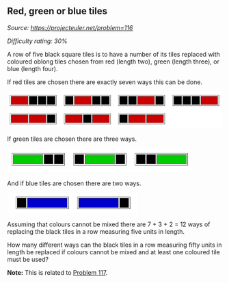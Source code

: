 Red, green or blue tiles
------------------------

*Source: https://projecteuler.net/problem=116*


*Difficulty rating: 30%*

A row of five black square tiles is to have a number of its tiles
replaced with coloured oblong tiles chosen from red (length two), green
(length three), or blue (length four).

If red tiles are chosen there are exactly seven ways this can be done.

![](img/116a.png)

If green tiles are chosen there are three ways.

![](img/116b.png)

And if blue tiles are chosen there are two ways.

![](img/116c.png)

Assuming that colours cannot be mixed there are 7 + 3 + 2 = 12 ways of
replacing the black tiles in a row measuring five units in length.

How many different ways can the black tiles in a row measuring fifty
units in length be replaced if colours cannot be mixed and at least one
coloured tile must be used?

**Note:** This is related to [Problem 117](problem=117).

